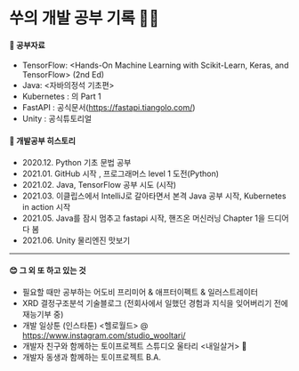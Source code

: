 쑤의 개발 공부 기록 🐢🐘
====================

#### 📖 공부자료  
- TensorFlow: <Hands-On Machine Learning with Scikit-Learn, Keras, and TensorFlow> (2nd Ed)  
- Java: <자바의정석 기초편>  
- Kubernetes : <Kubernetes in action> 의 Part 1 
- FastAPI : 공식문서(https://fastapi.tiangolo.com/)
- Unity : 공식튜토리얼

#### 💜 개발공부 히스토리
- 2020.12. Python 기초 문법 공부  
- 2021.01. GitHub 시작 , 프로그래머스 level 1 도전(Python)  
- 2021.02. Java, TensorFlow 공부 시도 (시작)  
- 2021.03. 이클립스에서 IntelliJ로 갈아타면서 본격 Java 공부 시작, Kubernetes in action 시작
- 2021.05. Java를 잠시 멈추고 fastapi 시작, 핸즈온 머신러닝 Chapter 1을 드디어 다 봄
- 2021.06. Unity 물리엔진 맛보기

*** 
#### 😊 그 외 또 하고 있는 것
- 필요할 때만 공부하는 어도비 프리미어 & 애프터이펙트 & 일러스트레이터
- XRD 결정구조분석 기술블로그 (전회사에서 일했던 경험과 지식을 잊어버리기 전에 재능기부 중)
- 개발 일상툰 (인스타툰) <헬로월드> @ https://www.instagram.com/studio_wooltari/
- 개발자 친구와 함께하는 토이프로젝트 스튜디오 울타리 <내일살거> 🐘
- 개발자 동생과 함께하는 토이프로젝트 B.A.
